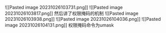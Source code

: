 ![[Pasted image 20231026103731.png]]
![[Pasted image 20231026103817.png]]
然后讲了权限掩码的机制
![[Pasted image 20231026103938.png]]
![[Pasted image 20231026104036.png]]
![[Pasted image 20231026104131.png]]
权限掩码命令为umask
